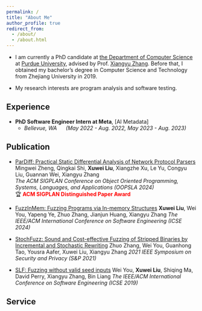 ```yaml
---
permalink: /
title: "About Me"
author_profile: true
redirect_from: 
  - /about/
  - /about.html
---
```



- I am currently a PhD candidate at [the Department of Computer Science](https://www.cs.purdue.edu/) at [Purdue University](https://www.purdue.edu/), advised by Prof. [Xiangyu Zhang]([#](https://www.cs.purdue.edu/homes/xyzhang/)). Before that, I obtained my bachelor’s degree in Computer Science and Technology from Zhejiang University in 2019.

- My research interests are program analysis and software testing.

## Experience

- **PhD Software Engineer Intern at Meta**, [AI Metadata]
  - _Bellevue, WA_  &nbsp;&nbsp;&nbsp;&nbsp; _(May 2022 - Aug. 2022, May 2023 - Aug. 2023)_

## Publication

- [ParDiff: Practical Static Differential Analysis of Network Protocol Parsers](https://dl.acm.org/doi/pdf/10.1145/3649854)  
  Mingwei Zheng, Qingkai Shi, **Xuwei Liu**, Xiangzhe Xu, Le Yu, Congyu Liu, Guannan Wei, Xiangyu Zhang  
  _The ACM SIGPLAN Conference on Object Oriented Programming, Systems, Languages, and Applications (OOPSLA 2024)_  
 🏆 <span style="color: red;">**ACM SIGPLAN Distinguished Paper Award**</span>

- [FuzzInMem: Fuzzing Programs via In-memory Structures](https://dl.acm.org/doi/pdf/10.1145/3597503.3639172)
  **Xuwei Liu**, Wei You, Yapeng Ye, Zhuo Zhang, Jianjun Huang, Xiangyu Zhang
  _The IEEE/ACM International Conference on Software Engineering (ICSE 2024)_

- [StochFuzz: Sound and Cost-effective Fuzzing of Stripped Binaries by Incremental and Stochastic Rewriting](https://www.cs.purdue.edu/homes/zhan3299/res/SP21b.pdf)
  Zhuo Zhang, Wei You, Guanhong Tao, Yousra Aafer, Xuwei Liu, Xiangyu Zhang
  _2021 IEEE Symposium on Security and Privacy (S&P 2021)_

- [SLF: Fuzzing without valid seed inputs](https://youwei1988.github.io/papers/ICSE2019.pdf)
  Wei You, **Xuwei Liu**, Shiqing Ma, David Perry, Xiangyu Zhang, Bin Liang
  _The IEEE/ACM International Conference on Software Engineering (ICSE 2019)_
  

## Service
